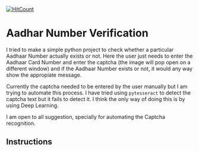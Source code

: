 [![HitCount](http://hits.dwyl.io/debdutgoswami/aadhaar-verification.svg)](http://hits.dwyl.io/debdutgoswami/aadhaar-verification)

# Aadhar Number Verification

I tried to make a simple python project to check whether a particular Aadhaar Number actually exists or not. Here the user just needs to enter the Aadhaar Card Number and enter the captcha (the image will pop open on a different window) and if the Aadhaar Number exists or not, it would any way show the appropiate message.

Currently the captcha needed to be entered by the user manually but I am trying to automate this process. I have tried using ```pytesseract``` to detect the captcha text but it fails to detect it. I think the only way of doing this is by using Deep Learning.

I am open to all suggestion, specially for automating the Captcha recognition.

## Instructions

